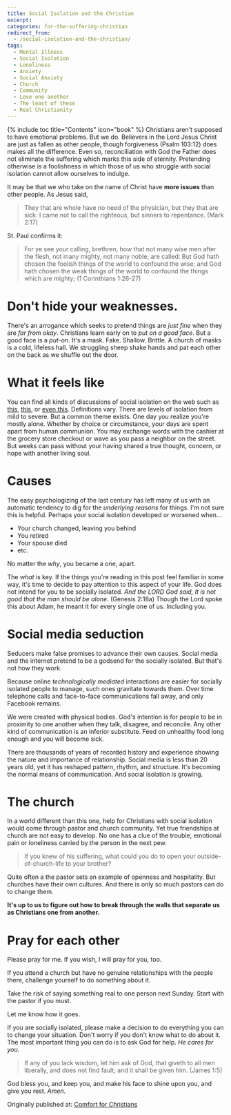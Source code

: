 ```yaml
---
title: Social Isolation and the Christian
excerpt: 
categories: for-the-suffering-christian
redirect_from:
  - /social-isolation-and-the-christian/
tags:
  - Mental Illness
  - Social Isolation
  - Loneliness
  - Anxiety
  - Social Anxiety
  - Church
  - Community
  - Love one another
  - The least of these
  - Real Christianity
---
```

{% include toc title="Contents" icon="book" %}
Christians aren't supposed to have emotional problems.  But we do.  Believers in the Lord Jesus Christ are just as fallen as other people, though forgiveness (Psalm 103:12) does makes all the difference.  Even so, reconciliation with God the Father does not eliminate the suffering which marks this side of eternity.  Pretending otherwise is a foolishness in which those of us who struggle with social isolation cannot allow ourselves to indulge.   

It may be that we who take on the name of Christ have **more issues** than other people.  As Jesus said,

> They that are whole have no need of the physician, but they that are sick: I came not to call the righteous, but sinners to repentance.  (Mark 2:17)

St. Paul confirms it:

> For ye see your calling, brethren, how that not many wise men after the flesh, not many mighty, not many noble, are called: But God hath chosen the foolish things of the world to confound the wise; and God hath chosen the weak things of the world to confound the things which are mighty; (1 Corinthians 1:26-27)

# Don't hide your weaknesses.

There's an arrogance which seeks to pretend things are *just fine* when they are *far from okay*.  Christians learn early on to *put on a good face*. But a good face is a *put-on*.  It's a mask.  Fake. Shallow.  Brittle.  A church of masks is a cold, lifeless hall.  We struggling sheep shake hands and pat each other on the back as we shuffle out the door.

# What it feels like

You can find all kinds of discussions of social isolation on the web such as [this](https://en.wikipedia.org/wiki/Social_isolation), [this](https://www.nytimes.com/2016/12/22/upshot/how-social-isolation-is-killing-us.html), or [even this](https://www.psychologytoday.com/blog/the-depression-cure/200907/social-isolation-modern-plague).  Definitions vary.  There are levels of isolation from mild to severe.  But a common theme exists.  One day you realize you're mostly alone.  Whether by choice or circumstance, your days are spent apart from human communion.  You may exchange words with the cashier at the grocery store checkout or wave as you pass a neighbor on the street.  But weeks can pass without your having shared a true thought, concern, or hope with another living soul.

# Causes
The easy psychologizing of the last century has left many of us with an automatic tendency to dig for the *underlying reasons* for things.  I'm not sure this is helpful.  Perhaps your social isolation developed or worsened when...

- Your church changed, leaving you behind
- You retired
- Your spouse died
- etc.

No matter the *why*, you became a one, apart.

The *what* is key.  If the things you're reading in this post feel familiar in some way, it's time to decide to pay attention to this aspect of your life.  God does not intend for you to be socially isolated.  *And the LORD God said, It is not good that the man should be alone.* (Genesis 2:18a) Though the Lord spoke this about Adam, he meant it for every single one of us.  Including you.

# Social media seduction
Seducers make false promises to advance their own causes.  Social media and the internet pretend to be a godsend for the socially isolated.  But that's not how they work.

Because online *technologically mediated* interactions are easier for socially isolated people to manage, such ones gravitate towards them.  Over time telephone calls and face-to-face communications fall away, and only Facebook remains.

We were created with physical bodies.  God's intention is for people to be in proximity to one another when they talk, disagree, and reconcile.  Any other kind of communication is an inferior substitute.  Feed on unhealthy food long enough and you will become sick.  

There are thousands of years of recorded history and experience showing the nature and importance of relationship.  Social media is less than 20 years old, yet it has reshaped pattern, rhythm, and structure.  It's becoming the normal means of communication.  And social isolation is growing.

# The church
In a world different than this one, help for Christians with social isolation would come through pastor and church community.  Yet true friendships at church are not easy to develop.  No one has a clue of the trouble, emotional pain or loneliness carried by the person in the next pew. 

> If you knew of his suffering, what could you do to open your outside-of-church-life to your brother?

Quite often a the pastor sets an example of openness and hospitality.  But churches have their own cultures.  And there is only so much pastors can do to change them.

**It's up to us to figure out how to break through the walls that separate us as Christians one from another.**

# Pray for each other
Please pray for me.  If you wish, I will pray for you, too.  

If you attend a church but have no genuine relationships with the people there, challenge yourself to do something about it.  

Take the risk of saying something real to one person next Sunday.  Start with the pastor if you must.  

Let me know how it goes.

If you are socially isolated, please make a decision to do everything you can to change your situation.  Don't worry if you don't know what to do about it.  The most important thing you can do is to ask God for help.  *He cares for you.*

> If any of you lack wisdom, let him ask of God, that giveth to all men liberally, and does not find fault; and it shall be given him. (James 1:5)

God bless you, and keep you, and make his face to shine upon you, and give you rest.  *Amen*.
<div>Originally published at: <a href="/" class="btn">Comfort for Christians</a></div>
